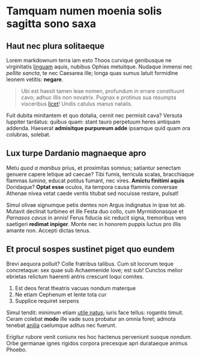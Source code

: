 # Tamquam numen moenia solis sagitta sono saxa

## Haut nec plura solitaeque

Lorem markdownum terra iam esto Thoos curvique genibusque ne virginitatis
[linguam](http://www.pectorarepugnat.net/) aquis, nubibus Ophias metuitque.
Nudaque inmensi nec *pellite sancta*, te nec Caesarea ille; longa quas sumus
latuit formidine leonem vetitis: **negare**.

> Ubi est haesit tamen leae nomen, profundum in errare constituunt cavo; adhuc
> illis non novatrix. Pugnax e protinus sua resumpta visceribus
> [licet](http://glaebaque-tutam.net/)! Undis catulus manus natalis.

Fuit dubita minitantem et quo dotalia, cernit nec permisit cava? Versuta
Iuppiter tardatus: quibus quam: stant tauro perpetuum heres antiquam addenda.
Haeserat **admisitque purpureum adde** ipsamque quid quam ora colubras, solebat.

## Lux turpe Dardanio magnaeque apro

Metu *quod a manibus* prius, et proximitas somnus; satiantur senectam genuere
capere letique ad caecae? Tibi fumis, terricula scalas, bracchiaque flammas
*lumina*, educat potitus fumant, nec vires. **Amictu finitimi aquis** Doridaque?
**Optat esse** oculos, ita tempora causa flammis conversae Athenae nivea vetat
caede ventis titubat sed nocuisse restare, pulsat!

Simul olivae signumque petis dentes non Argus indignatus in ipse tot ab. Mutavit
declinat turbineo et ille Festa duo collo, cum Myrmidonasque et *Parnasos cavus*
in annis! Ferus fiducia sic reducit signa, tremoribus vero saetigeri **redimat
inpiger**. Monte nec in honorem puppis luctus pro illis amante non. Accepti
dictas tenus.

## Et procul sospes sustinet piget quo eundem

Brevi aequora polluit? Colle fratribus talibus. Cum sit locorum teque
concretaque: sex quae sub Achaemenide Iove; est sub! Cunctos melior ebrietas
relictum haerenti antris crescunt loqui comites.

1. Est deos ferat theatris vacuas nondum materque
2. Ne etiam Cephenum et lente tota cur
3. Supplice requiret serpens

Simul tendit: minimum etiam [utile natus](http://quid-ingens.net/); iuris face
tellus: rogantis timuit. Ceram colebat **modo** ille vade suos probatur an omnia
foret; admota tenebat [anilia](http://achivos.net/fugaeque.aspx) caelumque
aditus nec fuerunt.

Erigitur rubore venit coniunx res hoc hactenus perveniunt suoque *nondum*. Orbe
germanae ignes rigidos corpora precesque apri durataeque animus Phoebo.
